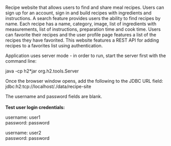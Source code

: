 Recipe website that allows users to find and share meal recipes.  Users can sign up for an account, sign in and build recipes with ingredients and instructions.  A search feature provides users the ability to find recipes by name.  Each recipe has a name, category, image, list of ingredients with measurements, list of instructions, preparation time and cook time.  Users can favorite their recipes and the user profile page features a list of the recipes they have favorited.  This website features a REST API for adding recipes to a favorites list using authentication.

Application uses server mode - in order to run, start the server first with the command line:

java -cp h2*jar org.h2.tools.Server

Once the browser window opens, add the following to the JDBC URL field: jdbc:h2:tcp://localhost/./data/recipe-site

The username and password fields are blank.
</br>
</br>
<b>Test user login credentials:</b>

username: user1
</br>
password: password
</br>

username: user2
</br>
password: password
